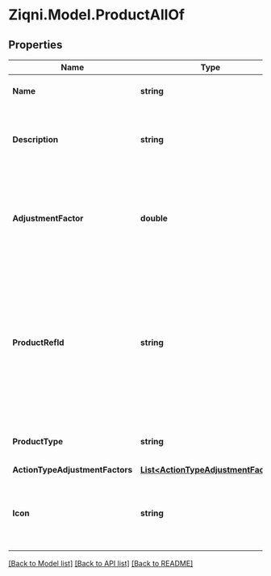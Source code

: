 
# Ziqni.Model.ProductAllOf

## Properties

Name | Type | Description | Notes
------------ | ------------- | ------------- | -------------
**Name** | **string** | The name of the product | 
**Description** | **string** | The description of the product for your reference | [optional] 
**AdjustmentFactor** | **double** | The multiplier to apply to source values received for this product events | 
**ProductRefId** | **string** | The reference to this product in your system. The reference identifier can not be changed after the product has been created | 
**ProductType** | **string** | The type to this product in your system. | [optional] 
**ActionTypeAdjustmentFactors** | [**List&lt;ActionTypeAdjustmentFactor&gt;**](ActionTypeAdjustmentFactor.md) |  | [optional] 
**Icon** | **string** | An Icon id that has been pre uploaded to the system to display for Product | [optional] 

[[Back to Model list]](../README.md#documentation-for-models)
[[Back to API list]](../README.md#documentation-for-api-endpoints)
[[Back to README]](../README.md)

